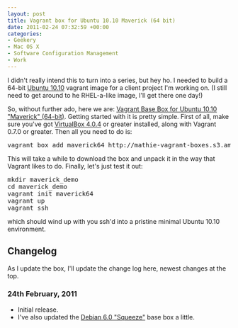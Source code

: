 ```yaml
---
layout: post
title: Vagrant box for Ubuntu 10.10 Maverick (64 bit)
date: 2011-02-24 07:32:59 +00:00
categories:
- Geekery
- Mac OS X
- Software Configuration Management
- Work
---
```

I didn't really intend this to turn into a series, but hey ho. I needed to build a 64-bit [Ubuntu 10.10](https://help.ubuntu.com/community/Server/TechSpecs/1010) vagrant image for a client project I'm working on. (I still need to get around to he RHEL-a-like image, I'll get there one day!)

So, without further ado, here we are: [Vagrant Base Box for Ubuntu 10.10 "Maverick" (64-bit)](http://mathie-vagrant-boxes.s3.amazonaws.com/maverick64.box). Getting started with it is pretty simple. First of all, make sure you've got [VirtualBox 4.0.4](http://virtualbox.org/) or greater installed, along with Vagrant 0.7.0 or greater. Then all you need to do is:

<pre lang="bash">
vagrant box add maverick64 http://mathie-vagrant-boxes.s3.amazonaws.com/maverick64.box
</pre>

This will take a while to download the box and unpack it in the way that Vagrant likes to do. Finally, let's just test it out:

<pre lang="bash">
mkdir maverick_demo
cd maverick_demo
vagrant init maverick64
vagrant up
vagrant ssh
</pre>

which should wind up with you ssh'd into a pristine minimal Ubuntu 10.10 environment.

## Changelog

As I update the box, I'll update the change log here, newest changes at the top.

### 24th February, 2011

* Initial release.
* I've also updated the [Debian 6.0 "Squeeze"](http://woss.name/2011/02/07/vagrant-base-bo-for-debian-squeeze/) base box a little.
